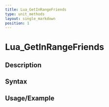 ```yaml
---
title: Lua_GetInRangeFriends
type: unit_methods
layout: single_markdown
position: 1
---
```


# Lua_GetInRangeFriends

## Description

## Syntax

## Usage/Example


